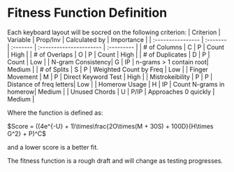 # Fitness Function Definition

Each keyboard layout will be socred on the following criterion:
| Criterion         | Variable | Prop/Inv | Calculated by           | Importance |
| :---------------- | :------- | :------- | :---------------------- | :--------- |
| # of Columns      | C        | P        | Count                   | High       |
| # of Overlaps     | O        | P        | Count                   | High       |
| # of Duplicates   | D        | P        | Count                   | Low        |
| N-gram Consistency| G        | IP       | n-grams > 1 contain root| Medium     |
| # of Splits       | S        | P        | Weighted Count by Freq  | Low        |
| Finger Movement   | M        | P        | Direct Keyword Test     | High       |
| Mistrokeibility   | P        | P        | Distance of freq letters| Low        |
| Homerow Usage     | H        | IP       | Count N-grams in homerow| Medium     |
| Unused Chords     | U        | P/IP     | Approaches 0 quickly    | Medium     |

Where the function is defined as:

$Score = ((4e^{-U} + 1)\times\frac{2O\times(M + 30S) + 100D}{H\times G^2} + P)^C$

and a lower score is a better fit.

The fitness function is a rough draft and will change as testing progresses.